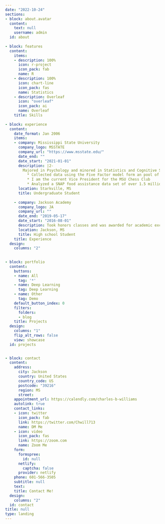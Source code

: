 ```yaml
---
date: "2022-10-24"
sections:
- block: about.avatar
  content:
    text: null
    username: admin
  id: about
  
- block: features
  content:
    items:
    - description: 100%
      icon: r-project
      icon_pack: fab
      name: R
    - description: 100%
      icon: chart-line
      icon_pack: fas
      name: Statistics
    - description: Overleaf
      icon: "overleaf"
      icon_pack: ai
      name: Overleaf      
    title: Skills
   
- block: experience
  content:
    date_format: Jan 2006
    items:
    - company: Mississippi State University
      company_logo: MSSTATE
      company_url: "https://www.msstate.edu/"
      date_end: ""
      date_start: "2021-01-01"
      description: |2-
        Majored in Psychology and minored in Statistics and Cognitive Science.
          * Collected data using the Five Factor model form an pool of 43 undergraduates.
          * I am the current Vice President for the MSU Chess Club
          * Analyzed a SNAP food assistance data set of over 1.5 million observations for anomalies
      location: Starkville, MS
      title: Undergraduate Student
      
    - company: Jackson Academy
      company_logo: JA
      company_url: ""
      date_end: "2019-05-17"
      date_start: "2016-08-01"
      description: Took honors classes and was awarded for academic excellence in the fields of Psychology and Sociology
      location: Jackson, MS
      title: High school Student
    title: Experience
  design:
    columns: "2"
    
  
- block: portfolio
  content:
    buttons:
    - name: All
      tag: '*'
    - name: Deep Learning
      tag: Deep Learning
    - name: Other
      tag: Demo
    default_button_index: 0
    filters:
      folders:
      - blog
    title: Projects
  design:
    columns: "1"
    flip_alt_rows: false
    view: showcase
  id: projects
  

- block: contact
  content:
    address:
      city: Jackson
      country: United States
      country_code: US
      postcode: "39216"
      region: MS
      street: 
    appointment_url: https://calendly.com/charles-b-williams
    autolink: true
    contact_links:
    - icon: twitter
      icon_pack: fab
      link: https://twitter.com/Chwill713
      name: DM Me
    - icon: video
      icon_pack: fas
      link: https://zoom.com
      name: Zoom Me
    form:
      formspree:
        id: null
      netlify:
        captcha: false
      provider: netlify
    phone: 601-566-3505
    subtitle: null
    text: 
    title: Contact Me!
  design:
    columns: "2"
  id: contact
title: null
type: landing
---
```

